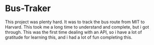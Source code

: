# Bus-Traker

This project was plenty hard. It was to track the bus route from MIT to Harvard. This took me a long time to understand and complete, but i got through. This was the first time dealing with an API, so i have a lot of gratitude for learning this, and i had a lot of fun completing this.

